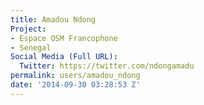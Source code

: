 ```yaml
---
title: Amadou Ndong
Project:
- Espace OSM Francophone
- Senegal
Social Media (Full URL):
  Twitter: https://twitter.com/ndongamadu
permalink: users/amadou_ndong
date: '2014-09-30 03:28:53 Z'
---
```


